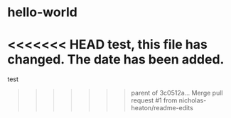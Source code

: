 # hello-world
<<<<<<< HEAD
test, this file has changed.
The date has been added.
=======
test
>>>>>>> parent of 3c0512a... Merge pull request #1 from nicholas-heaton/readme-edits
